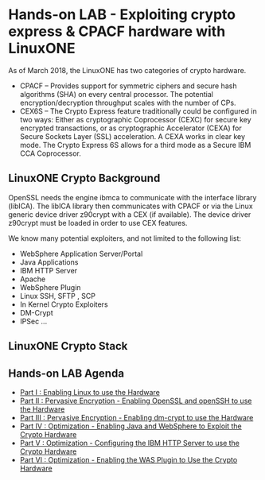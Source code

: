 # Hands-on LAB - Exploiting crypto express & CPACF hardware with LinuxONE
As of March 2018, the LinuxONE has two categories of crypto hardware.
- CPACF – Provides support for symmetric ciphers and secure hash algorithms (SHA) on every central processor. The potential encryption/decryption throughput scales with the number of CPs.
- CEX6S – The Crypto Express feature traditionally could be configured in two ways: Either as cryptographic Coprocessor (CEXC) for secure key encrypted transactions, or as cryptographic Accelerator (CEXA) for Secure Sockets Layer (SSL) acceleration. A CEXA works in clear key mode. The Crypto Express 6S allows for a third mode as a Secure IBM CCA Coprocessor.

## LinuxONE Crypto Background
OpenSSL needs the engine ibmca to communicate with the interface library (libICA). The libICA library then communicates with CPACF or via the Linux generic device driver z90crypt with a CEX (if available). The device driver z90crypt must be loaded in order to use CEX features.

We know many potential exploiters, and not limited to the following list:
- WebSphere Application Server/Portal
- Java Applications
- IBM HTTP Server
- Apache
- WebSphere Plugin
- Linux SSH, SFTP , SCP
- In Kernel Crypto Exploiters
- DM-Crypt
- IPSec
...

## LinuxONE Crypto Stack
<crypto stack picture here>
  
## Hands-on LAB Agenda
- [Part I : Enabling Linux to use the Hardware](https://github.com/guikarai/LinuxONE-crypto-utils/blob/master/part1.md)
- [Part II : Pervasive Encryption - Enabling OpenSSL and openSSH to use the Hardware](https://github.com/guikarai/LinuxONE-crypto-utils/blob/master/part2.md)
- [Part III : Pervasive Encryption - Enabling dm-crypt to use the Hardware](https://github.com/guikarai/LinuxONE-crypto-utils/blob/master/part3.md)
- [Part IV : Optimization - Enabling Java and WebSphere to Exploit the Crypto Hardware](https://github.com/guikarai/LinuxONE-crypto-utils/blob/master/part4.md)
- [Part V : Optimization - Configuring the IBM HTTP Server to use the Crypto Hardware](https://github.com/guikarai/LinuxONE-crypto-utils/blob/master/part5.md)
- [Part VI : Optimization - Enabling the WAS Plugin to Use the Crypto Hardware](https://github.com/guikarai/LinuxONE-crypto-utils/blob/master/part6.md)


